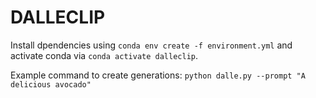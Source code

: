 # DALLECLIP
Install dpendencies using `conda env create -f environment.yml` and activate conda via `conda activate dalleclip`.

Example command to create generations: `python dalle.py --prompt "A delicious avocado"`
